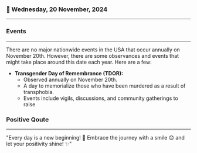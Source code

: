 ### 📅 Wednesday, 20 November, 2024
------
### Events
------
There are no major nationwide events in the USA that occur annually on November 20th. However, there are some observances and events that might take place around this date each year. Here are a few:

- **Transgender Day of Remembrance (TDOR):**
  - Observed annually on November 20th.
  - A day to memorialize those who have been murdered as a result of transphobia.
  - Events include vigils, discussions, and community gatherings to raise
### Positive Qoute
------
"Every day is a new beginning! 🌟 Embrace the journey with a smile 😊 and let your positivity shine! ✨"
